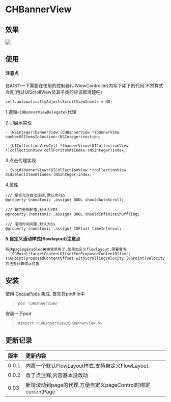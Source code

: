 # CHBannerView

## 效果

![](https://github.com/MeteoriteMan/Assets/blob/master/gif/CHBannerView-Demo-iPhone%208.gif?raw=true)

## 使用

#### 注意点

在iOS11一下需要在使用的控制器(UIViewController)内写下如下的代码.不然样式会乱(用过UIScrollView及其子类的应该都清楚吧)
```
self.automaticallyAdjustsScrollViewInsets = NO;
```

1.遵循`<CHBannerViewDelegate>`代理

2.UI展示实现

```
- (NSInteger)bannerView:(CHBannerView *)bannerView numberOfItemsInSection:(NSInteger)section;

- (UICollectionViewCell *)bannerView:(UICollectionView *)collectionView cellForItemAtIndex:(NSInteger)index;
```

3.点击代理实现

```
- (void)bannerView:(UICollectionView *)collectionView didSelectItemAtIndex:(NSInteger)index;
```

4.属性

```
/// 是否允许自动滚动,默认为YES
@property (nonatomic ,assign) BOOL shouldAutoScroll;

/// 是否无限轮播,默认为YES
@property (nonatomic ,assign) BOOL shouldInfiniteShuffling;

/// 滚动时间间距.默认为5s
@property (nonatomic ,assign) CGFloat timeInterval;

```

**5.自定义滚动样式(flowlayout)注意点**

```
系统pagingEnabled被被我禁用了.如果自定义flowlayout.需要重写
- (CGPoint)targetContentOffsetForProposedContentOffset:(CGPoint)proposedContentOffset withScrollingVelocity:(CGPoint)velocity
方法去计算停止位置
```


## 安装

使用 [CocoaPods](http://www.cocoapods.com/) 集成.
首先在podfile中
>`pod 'CHBannerView'`

安装一下pod

>`#import <CHBannerView/CHBannerView.h>`

## 更新记录

|版本|更新内容|
|:--|:--|
|0.0.1|内置一个默认FlowLayout样式.支持自定义FlowLayout.|
|0.0.2|改了点注释,内容基本没改动|
|0.03|新增滚动到page的代理.方便自定义pageControl时绑定currentPage|